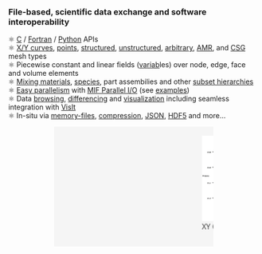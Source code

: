 <style>
</style>
### File-based, scientific data exchange and software interoperability

&#9883;&nbsp;[C] / [Fortran] / [Python] APIs<br>
&#9883;&nbsp;[X/Y curves], [points], [structured], [unstructured], [arbitrary], [AMR], and [CSG] mesh types<br>
&#9883;&nbsp;Piecewise constant and linear fields ([v][][a][][r][][i][][ab][]les) over node, edge, face and volume elements<br>
&#9883;&nbsp;[Mixing materials], [species], part assembilies and other [subset hierarchies]<br>
&#9883;&nbsp;[Easy parallelism] with [MIF Parallel I/O] (see [examples])<br>
&#9883;&nbsp;Data [browsing], [differencing] and [visualization] including seamless integration with [VisIt]<br>
&#9883;&nbsp;In-situ via [memory-files], [compression], [JSON], [HDF5] and more...

<img src="ghpages/images/silo_objects_roll.gif" alt="Silo Objects Roll" style="display: block; margin: auto;">

[C]: https://silo.readthedocs.io/intro.html
[Fortran]: https://silo.readthedocs.io/fortran.html
[Python]: https://silo.readthedocs.io/python.html
[X/Y Curves]: https://silo.readthedocs.io/objects.html#dbputcurve
[points]: https://silo.readthedocs.io/objects.html#dbputpointmesh
[structured]: https://silo.readthedocs.io/objects.html#dbputquadmesh
[unstructured]: https://silo.readthedocs.io/objects.html#dbputucdmesh
[arbitrary]: https://silo.readthedocs.io/objects.html#dbputphzonelist
[AMR]: https://silo.readthedocs.io/subsets.html#dbmakemrgtree
[CSG]: https://silo.readthedocs.io/objects.html#dbputcsgmesh
[Mixing materials]: https://silo.readthedocs.io/objects.html#dbputmaterial
[species]: https://silo.readthedocs.io/objects.html#dbputmatspecies
[subset hierarchies]: https://silo.readthedocs.io/subsets.html
[memory-files]: https://support.hdfgroup.org/documentation/hdf5-docs/advanced_topics/file_image_ops.html
[MIF Parallel I/O]: https://www.hdfgroup.org/2017/03/mif-parallel-io-with-hdf5/
[VisIt]: https://visit.llnl.gov
[compression]: https://silo.readthedocs.io/globals.html#dbsetcompression
[HDF5]: https://www.hdfgroup.org/solutions/hdf5/
[visualization]: https://visit-sphinx-github-user-manual.readthedocs.io/en/develop/data_into_visit/SiloFormat.html?highlight=silex#
[JSON]: https://silo.readthedocs.io/json.html
[v]: https://silo.readthedocs.io/objects.html#dbputpointvar
[a]: https://silo.readthedocs.io/objects.html#dbputquadvar
[r]: https://silo.readthedocs.io/objects.html#dbputucdvar
[i]: https://silo.readthedocs.io/objects.html#dbputcsgvar
[ab]: https://silo.readthedocs.io/subsets.html#dbmakemrgtree
[Easy parallelism]: https://github.com/LLNL/Silo/blob/ab0e316442e4dd340f04af81f8cd5868b337bb97/src/silo/pmpio.h#L55
[examples]: https://github.com/LLNL/Silo/blob/ab0e316442e4dd340f04af81f8cd5868b337bb97/tests/pmpio_silo_test_mesh.c#L374
[browsing]: https://github.com/LLNL/Silo/blob/ab0e316442e4dd340f04af81f8cd5868b337bb97/tools/browser/browser.texi#L217
[differencing]: https://github.com/LLNL/Silo/blob/ab0e316442e4dd340f04af81f8cd5868b337bb97/tools/browser/browser.texi#L496
